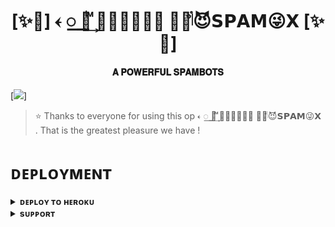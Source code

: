 <h1 align="center"><b>[✨🥀] 𐏓 ꯭ ⃪ͥ͢ ᷟ𝐓𝐔𝐒𝐇𝐀𝐑 ̶꯭𝅥ͦ𝆬😈𝗦𝗣𝗔𝗠😜𝗫 [✨🥀]</b></h1>

<h4 align="center"> 𝐀 𝐏𝐎𝐖𝐄𝐑𝐅𝐔𝐋 𝐒𝐏𝐀𝐌𝐁𝐎𝐓𝐒</h4>

[<img src="https://telegra.ph/file/88c720ccc04d337125b2c.jpg"/>]

> ⭐️ Thanks to everyone for using this op 𐏓 ꯭ ⃪ͥ͢ ᷟ𝐓𝐔𝐒𝐇𝐀𝐑 ̶꯭𝅥ͦ𝆬😈𝗦𝗣𝗔𝗠😜𝗫 . That is the greatest pleasure we have !


# ᴅᴇᴘʟᴏʏᴍᴇɴᴛ

<details>
<summary><b>ᴅᴇᴘʟᴏʏ ᴛᴏ ʜᴇʀᴏᴋᴜ</b></summary>
<br>

[![Deploy](https://www.herokucdn.com/deploy/button.svg)](https://dashboard.heroku.com/new?template=https://github.com/Harami005/Haramix)

</details>


<details>
<summary><b>sᴜᴘᴘᴏʀᴛ</b></summary>
<br>

<a href="https://t.me/Huntedhouse0"><img src="https://img.shields.io/badge/Join-Telegram%20Channel-red.svg?logo=Telegram"></a>

</details>
